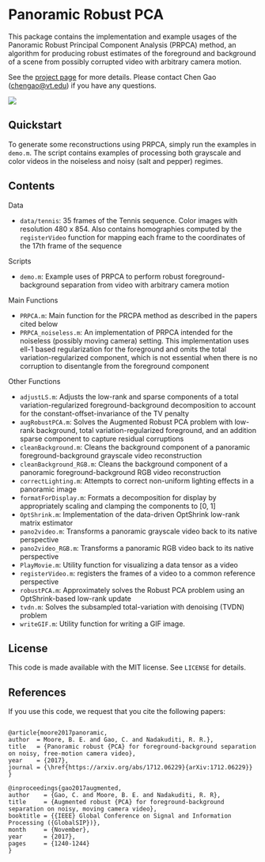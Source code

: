 # Panoramic Robust PCA

This package contains the implementation and example usages of the 
Panoramic Robust Principal Component Analysis (PRPCA) method, an algorithm
for producing robust estimates of the foreground and background of a scene
from possibly corrupted video with arbitrary camera motion.

See the [project page](https://gaochen315.github.io/pRPCA/) for more details. Please contact Chen Gao (chengao@vt.edu) if you have any questions.

<img src='PRPCA.gif'>

## Quickstart

To generate some reconstructions using PRPCA, simply run the examples in
`demo.m`. The script contains examples of processing both grayscale and
color videos in the noiseless and noisy (salt and pepper) regimes.


## Contents

Data

 - `data/tennis`: 35 frames of the Tennis sequence. Color images with
    resolution 480 x 854. Also contains homographies computed by the
    `registerVideo` function for mapping each frame to the coordinates of
    the 17th frame of the sequence

Scripts

- `demo.m`: Example uses of PRPCA to perform robust foreground-background
    separation from video with arbitrary camera motion

Main Functions

- `PRPCA.m`: Main function for the PRCPA method as described in the papers
    cited below
- `PRPCA_noiseless.m`: An implementation of PRPCA intended for the
    noiseless (possibly moving camera) setting. This implementation uses
    ell-1 based regularization for the foreground and omits the total
    variation-regularized component, which is not essential when there is
    no corruption to disentangle from the foreground component

Other Functions

- `adjustLS.m`: Adjusts the low-rank and sparse components of a
    total variation-regularized foreground-background decomposition to 
    account for the constant-offset-invariance of the TV penalty
- `augRobustPCA.m`: Solves the Augmented Robust PCA problem with low-rank
    background, total variation-regularized foreground, and an addition
    sparse component to capture residual corruptions
- `cleanBackground.m`: Cleans the background component of a panoramic
    foreground-background grayscale video reconstruction
- `cleanBackground_RGB.m`: Cleans the background component of a panoramic
    foreground-background RGB video reconstruction
- `correctLighting.m`: Attempts to correct non-uniform lighting effects in
    a panoramic image
- `formatForDisplay.m`: Formats a decomposition for display by appropriately
    scaling and clamping the components to [0, 1]
- `OptShrink.m`: Implementation of the data-driven OptShrink low-rank
    matrix estimator
- `pano2video.m`: Transforms a panoramic grayscale video back to its
    native perspective
- `pano2video_RGB.m`: Transforms a panoramic RGB video back to its native
    perspective
- `PlayMovie.m`: Utility function for visualizing a data tensor as a video
- `registerVideo.m`: registers the frames of a video to a common reference
    perspective
- `robustPCA.m`: Approximately solves the Robust PCA problem using an
    OptShrink-based low-rank update
- `tvdn.m`: Solves the subsampled total-variation with denoising (TVDN)
    problem
- `writeGIF.m`: Utility function for writing a GIF image.


## License

This code is made available with the MIT license. See `LICENSE` for
details.


## References

If you use this code, we request that you cite the following papers:

```

@article{moore2017panoramic,
author  = Moore, B. E. and Gao, C. and Nadakuditi, R. R.},
title   = {Panoramic robust {PCA} for foreground-background separation on noisy, free-motion camera video},
year    = {2017},
journal = {\href{https://arxiv.org/abs/1712.06229}{arXiv:1712.06229}}
}

@inproceedings{gao2017augmented,
author    = {Gao, C. and Moore, B. E. and Nadakuditi, R. R},
title     = {Augmented robust {PCA} for foreground-background separation on noisy, moving camera video},
booktitle = {{IEEE} Global Conference on Signal and Information Processing ({GlobalSIP})},
month     = {November},
year      = {2017},
pages     = {1240-1244}
}
```
